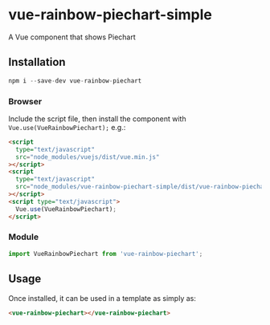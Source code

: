 # vue-rainbow-piechart-simple

A Vue component that shows Piechart

## Installation

```js
npm i --save-dev vue-rainbow-piechart
```

### Browser

Include the script file, then install the component with `Vue.use(VueRainbowPiechart);` e.g.:

```html
<script
  type="text/javascript"
  src="node_modules/vuejs/dist/vue.min.js"
></script>
<script
  type="text/javascript"
  src="node_modules/vue-rainbow-piechart-simple/dist/vue-rainbow-piechart.min.js"
></script>
<script type="text/javascript">
  Vue.use(VueRainbowPiechart);
</script>
```

### Module

```js
import VueRainbowPiechart from 'vue-rainbow-piechart';
```

## Usage

Once installed, it can be used in a template as simply as:

```html
<vue-rainbow-piechart></vue-rainbow-piechart>
```
